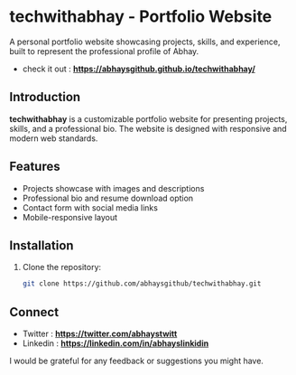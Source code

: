 
# techwithabhay - Portfolio Website

A personal portfolio website showcasing projects, skills, and experience, built to represent the professional profile of Abhay.
- check it out : **https://abhaysgithub.github.io/techwithabhay/**
  
## Introduction

**techwithabhay** is a customizable portfolio website for presenting projects, skills, and a professional bio. The website is designed with responsive and modern web standards.

## Features

- Projects showcase with images and descriptions
- Professional bio and resume download option
- Contact form with social media links
- Mobile-responsive layout

## Installation

1. Clone the repository:
   ```bash
   git clone https://github.com/abhaysgithub/techwithabhay.git


## Connect
- Twitter : **https://twitter.com/abhaystwitt**
- Linkedin : **https://linkedin.com/in/abhayslinkidin**

I would be grateful for any feedback or suggestions you might have.

